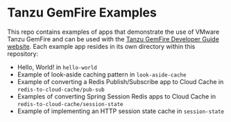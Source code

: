 <!--
Copyright 2019 - 2021 VMware, Inc.
SPDX-License-Identifier: Apache-2.0
-->

# Tanzu GemFire Examples

This repo contains examples of apps that demonstrate the use of VMware Tanzu GemFire and can be used with the 
[Tanzu GemFire Developer Guide website](https://tanzugemfire.dev).
Each example app resides in its own directory within this repository:

- Hello, World! in `hello-world`
- Example of look-aside caching pattern in `look-aside-cache`
- Example of converting a Redis Publish/Subscribe app to Cloud Cache in `redis-to-cloud-cache/pub-sub`
- Examples of converting Spring Session Redis apps to Cloud Cache in `redis-to-cloud-cache/session-state`
- Example of implementing an HTTP session state cache in `session-state`
